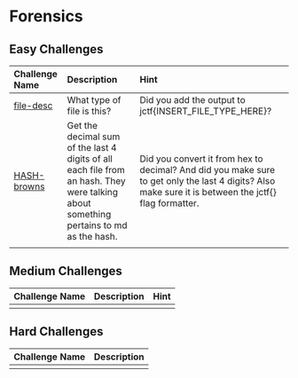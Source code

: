 # Forensics 

## Easy Challenges
| Challenge Name  | Description | Hint
|:-- | :-- | :---
| [file-desc](file-desc) | What type of file is this? | Did you add the output to jctf{INSERT_FILE_TYPE_HERE}? 
| [HASH-browns](HASH-browns) | Get the decimal sum of the last 4 digits of all each file from an hash. They were talking about something pertains to md as the hash. | Did you convert it from hex to decimal? And did you make sure to get only the last 4 digits? Also make sure it is between the jctf{} flag formatter.
| | |


## Medium Challenges
| Challenge Name  | Description | Hint
|:-- | :-- | :---
| | | 

## Hard Challenges
| Challenge Name  | Description 
|:-- | :-- 
| |  
